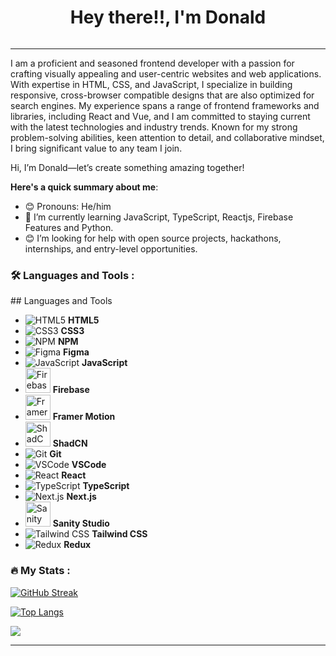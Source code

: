 <div id="header" align="center">
  <h1>
  Hey there!!, I'm Donald

</h1>
  
  
 

<img src="https://komarev.com/ghpvc/?username=Desmond-fon&style=flat-square&color=blue" alt=""/>


</div>

---
I am a proficient and seasoned frontend developer with a passion for crafting visually appealing and user-centric websites and web applications. With expertise in HTML, CSS, and JavaScript, I specialize in building responsive, cross-browser compatible designs that are also optimized for search engines. My experience spans a range of frontend frameworks and libraries, including React and Vue, and I am committed to staying current with the latest technologies and industry trends. Known for my strong problem-solving abilities, keen attention to detail, and collaborative mindset, I bring significant value to any team I join.  

Hi, I’m Donald—let’s create something amazing together!

**Here's a quick summary about me**:

- 😊 Pronouns: He/him
- 🌱 I’m currently learning JavaScript, TypeScript, Reactjs, Firebase Features and Python.
- 😊 I’m looking for help with open source projects, hackathons, internships, and entry-level opportunities.


### :hammer_and_wrench: Languages and Tools :

<div>
 ## Languages and Tools

- ![HTML5](https://img.icons8.com/color/48/html-5.png) **HTML5**  
- ![CSS3](https://img.icons8.com/color/48/css3.png) **CSS3**  
- ![NPM](https://img.icons8.com/color/48/npm.png) **NPM**  
- ![Figma](https://img.icons8.com/color/48/figma.png) **Figma**  
- ![JavaScript](https://img.icons8.com/color/48/javascript.png) **JavaScript**  
- <img src="https://img.icons8.com/color/48/firebase.png" alt="Firebase" width="40"/> **Firebase**  
- <img src="https://www.svgrepo.com/show/354259/framer.svg" alt="Framer Motion" width="40"/> **Framer Motion**  
- <img src="https://shadcn.dev/logo.svg" alt="ShadCN" width="40"/> **ShadCN**  
- ![Git](https://img.icons8.com/color/48/git.png) **Git**  
- ![VSCode](https://img.icons8.com/color/48/visual-studio-code-2019.png) **VSCode**  
- ![React](https://img.icons8.com/plasticine/100/react.png) **React**  
- ![TypeScript](https://img.icons8.com/color/48/typescript.png) **TypeScript**  
- ![Next.js](https://img.icons8.com/color/48/nextjs.png) **Next.js**  
- <img src="https://www.sanity.io/static/images/logo.svg" alt="Sanity Studio" width="40"/> **Sanity Studio**  
- <img src="https://img.icons8.com/color/48/tailwind-css.png" alt="Tailwind CSS"/> **Tailwind CSS**  
- ![Redux](https://img.icons8.com/color/48/redux.png) **Redux**  

</div>

### :fire: My Stats :

[![GitHub Streak](http://github-readme-streak-stats.herokuapp.com?user=Donald2023-source&theme=tokyonight)](https://git.io/streak-stats)

[![Top Langs](https://github-readme-stats.vercel.app/api/top-langs/?username=Donald2023-source&layout=compact&theme=tokyonight)](https://github.com/anuraghazra/github-readme-stats)

<picture >
<source 
  srcset="https://github-readme-stats.vercel.app/api?username=Donald2023-source&show_icons=true&theme=tokyonight"
  media="(prefers-color-scheme: dark)"
/>
<source
  srcset="https://github-readme-stats.vercel.app/api?username=Donald2023-source&show_icons=true"
  media="(prefers-color-scheme: light), (prefers-color-scheme: no-preference)"
/>
<img src="https://github-readme-stats.vercel.app/api?username=Donald2023-source&show_icons=true&text_color=00fe99" />
</picture>

---
